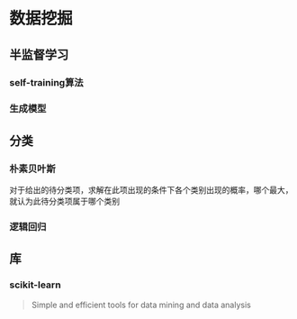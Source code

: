 # 数据挖掘
## 半监督学习
### self-training算法  
### 生成模型

## 分类
### 朴素贝叶斯  
对于给出的待分类项，求解在此项出现的条件下各个类别出现的概率，哪个最大，就认为此待分类项属于哪个类别

### 逻辑回归


## 库
### scikit-learn
> Simple and efficient tools for data mining and data analysis